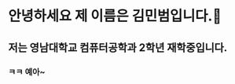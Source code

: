 # 안녕하세요 제 이름은 김민범입니다.👋
## 저는 영남대학교 컴퓨터공학과 2학년 재학중입니다.
### ㅋㅋ 예아~
<!--
**minbeom77/minbeom77** is a ✨ _special_ ✨ repository because its `README.md` (this file) appears on your GitHub profile.

Here are some ideas to get you started:

- 🔭 I’m currently working on ...
- 🌱 I’m currently learning ...
- 👯 I’m looking to collaborate on ...
- 🤔 I’m looking for help with ...
- 💬 Ask me about ...
- 📫 How to reach me: ...
- 😄 Pronouns: ...
- ⚡ Fun fact: ...
-->
